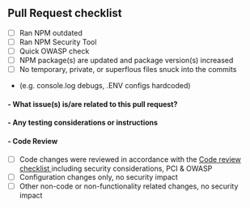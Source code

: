 ## Pull Request checklist
- [ ]  Ran NPM outdated
- [ ]  Ran NPM Security Tool
- [ ]  Quick OWASP check
- [ ]  NPM package(s) are updated and package version(s) increased
- [ ]  No temporary, private, or superflous files snuck into the commits
  * (e.g. console.log debugs, .ENV configs hardcoded)

#### - What issue(s) is/are related to this pull request?

#### - Any testing considerations or instructions

#### - Code Review

- [ ] Code changes were reviewed in accordance with the [ Code review checklist ](https://github.com/LiaisonTechnologies/dm/wiki/Code-Review-Checklist) including security considerations, PCI & OWASP
- [ ] Configuration changes only, no security impact
- [ ] Other non-code or non-functionality related changes, no security impact
